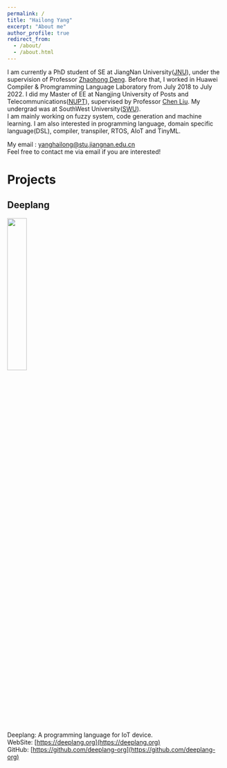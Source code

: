 ```yaml
---
permalink: /
title: "Hailong Yang"
excerpt: "About me"
author_profile: true
redirect_from:
  - /about/
  - /about.html
---
```


I am currently a PhD student of SE at JiangNan University([JNU](https://www.jiangnan.edu.cn/)), under the supervision of Professor [Zhaohong Deng](http://ai.jiangnan.edu.cn/info/1013/1548.htm). Before that, I worked in Huawei Compiler & Promgramming Language Laboratory from July 2018 to July 2022.  I did my Master of EE at Nangjing University of Posts and Telecommunications([NUPT](http://www.njupt.edu.cn/)), supervised by Professor [Chen Liu](https://dsfc.njupt.edu.cn/dsgl/nocontrol/college/dsfcxq.htm?dsJbxxId=9B9D05C52B282DCFE050007F01006EFE). My undergrad was at SouthWest University([SWU](http://www.swu.edu.cn/)). <br>
I am mainly working on fuzzy system, code generation and machine learning. I am also interested in programming language, domain specific language(DSL), compiler, transpiler, RTOS, AIoT and TinyML.<br>

My email : yanghailong@stu.jiangnan.edu.cn <br>
Feel free to contact me via email if you are interested!

Projects
======
## Deeplang

<img src="https://deeplang.org/assets/images/banner.png" width="30%"/>

Deeplang: A programming language for IoT device. <br>
WebSite: [https://deeplang.org](https://deeplang.org) <br>
GitHub: [https://github.com/deeplang-org](https://github.com/deeplang-org) <br>




